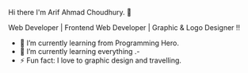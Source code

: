 Hi there I'm Arif Ahmad Choudhury. 👋

Web Developer | Frontend Web Developer | Graphic & Logo Designer !!

- 🔭 I’m currently learning from Programming Hero.
- 🌱 I’m currently learning everything .- 
- ⚡ Fun fact: I love to graphic design and travelling.

